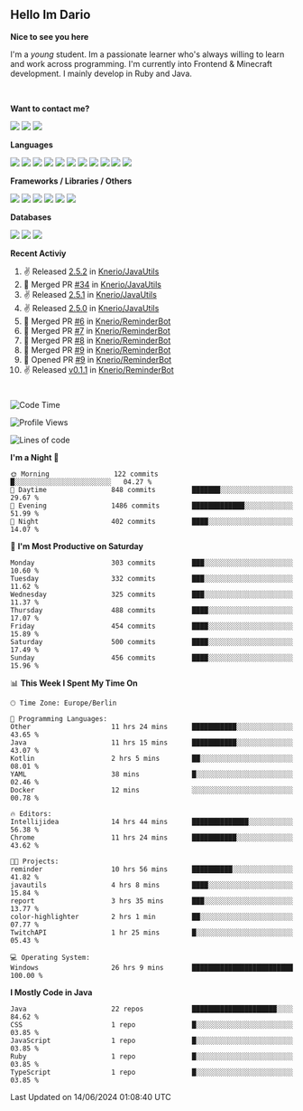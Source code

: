<h2>Hello Im Dario</h2>

**Nice to see you here**

I'm a *young* student. Im a passionate learner who's always willing to learn and work across
programming. I'm currently into Frontend & Minecraft development. I mainly develop in Ruby and Java.

<br/>

**Want to contact me?**

<a href="https://github.com/knerio"><img src="https://img.shields.io/badge/-Github-blue?style=for-the-badge&logo=github&logoColor=white"/></a> <a href="https://discord.com/users/639416958923702292"><img src="https://img.shields.io/badge/-knerio-blue?style=for-the-badge&logo=discord&logoColor=white"/></a> <a href="https://twitch.tv/dopalos_"><img src="https://img.shields.io/badge/-twitch-blue?style=for-the-badge&logo=twitch&logoColor=white"/></a>

**Languages**

<img src="https://img.shields.io/badge/-HTML-blue?style=for-the-badge&logo=html5&logoColor=white"/> <img src="https://img.shields.io/badge/-CSS-blue?style=for-the-badge&logo=CSS3&logoColor=white"/> <img src="https://img.shields.io/badge/-Javascript-blue?style=for-the-badge&logo=javascript&logoColor=white"/> <img src="https://img.shields.io/badge/-Typescript-blue?style=for-the-badge&logo=TypeScript&logoColor=white"/> <img src="https://img.shields.io/badge/-Java-blue?style=for-the-badge&logo=java&logoColor=white"/> <img src="https://img.shields.io/badge/-Kotlin-blue?style=for-the-badge&logo=kotlin&logoColor=white"/> <img src="https://img.shields.io/badge/-SQL-blue?style=for-the-badge&logo=MYSQL&logoColor=white"/> <img src="https://img.shields.io/badge/-Markdown-blue?style=for-the-badge&logo=Markdown&logoColor=white"/> <img src="https://img.shields.io/badge/-JSON-blue?style=for-the-badge&logo=JSON&logoColor=white"/> <img src="https://img.shields.io/badge/-Git-blue?style=for-the-badge&logo=Git&logoColor=white"/> <img src="https://img.shields.io/badge/-Ruby-blue?style=for-the-badge&logo=Ruby&logoColor=white"/>
<br/>

 **Frameworks / Libraries / Others**

<img src="https://img.shields.io/badge/-Bootstrap-blue?style=for-the-badge&logo=Bootstrap&logoColor=white"/> <img src="https://img.shields.io/badge/-Node.JS-blue?style=for-the-badge&logo=node.js&logoColor=white"/> <img src="https://img.shields.io/badge/-React-blue?style=for-the-badge&logo=React&logoColor=white"/> <img src="https://img.shields.io/badge/-Express-blue?style=for-the-badge&logo=Express&logoColor=white"/> <img src="https://img.shields.io/badge/-Next.Js-blue?style=for-the-badge&logo=Next.Js&logoColor=white"/> <img src="https://img.shields.io/badge/-Ruby_On_Rails-blue?style=for-the-badge&logo=ruby-on-rails&logoColor=white"/>

**Databases**

<img src="https://img.shields.io/badge/-MongoDB-blue?style=for-the-badge&logo=mongodb&logoColor=white"/> <img src="https://img.shields.io/badge/-MariaDB-blue?style=for-the-badge&logo=MariaDB&logoColor=white"/>
<img src="https://img.shields.io/badge/-PostgreSQL-blue?style=for-the-badge&logo=PostgreSQl&logoColor=white"/>

**Recent Activiy**

<!--RECENT_ACTIVITY:start-->
1. ✌️ Released [2.5.2](https://github.com/Knerio/JavaUtils/releases/tag/2.5.2) in [Knerio/JavaUtils](https://github.com/Knerio/JavaUtils)<br>
2. 🎉 Merged PR [#34](https://github.com/Knerio/JavaUtils/pull/34) in [Knerio/JavaUtils](https://github.com/Knerio/JavaUtils)<br>
3. ✌️ Released [2.5.1](https://github.com/Knerio/JavaUtils/releases/tag/2.5.1) in [Knerio/JavaUtils](https://github.com/Knerio/JavaUtils)<br>
4. ✌️ Released [2.5.0](https://github.com/Knerio/JavaUtils/releases/tag/2.5.0) in [Knerio/JavaUtils](https://github.com/Knerio/JavaUtils)<br>
5. 🎉 Merged PR [#6](https://github.com/Knerio/ReminderBot/pull/6) in [Knerio/ReminderBot](https://github.com/Knerio/ReminderBot)<br>
6. 🎉 Merged PR [#7](https://github.com/Knerio/ReminderBot/pull/7) in [Knerio/ReminderBot](https://github.com/Knerio/ReminderBot)<br>
7. 🎉 Merged PR [#8](https://github.com/Knerio/ReminderBot/pull/8) in [Knerio/ReminderBot](https://github.com/Knerio/ReminderBot)<br>
8. 🎉 Merged PR [#9](https://github.com/Knerio/ReminderBot/pull/9) in [Knerio/ReminderBot](https://github.com/Knerio/ReminderBot)<br>
9. 💪 Opened PR [#9](https://github.com/Knerio/ReminderBot/pull/9) in [Knerio/ReminderBot](https://github.com/Knerio/ReminderBot)<br>
10. ✌️ Released [v0.1.1](https://github.com/Knerio/ReminderBot/releases/tag/v0.1.1) in [Knerio/ReminderBot](https://github.com/Knerio/ReminderBot)<br>
<!--RECENT_ACTIVITY:end-->
 
#

<!--START_SECTION:waka-->
![Code Time](http://img.shields.io/badge/Code%20Time-383%20hrs%2019%20mins-blue)

![Profile Views](http://img.shields.io/badge/Profile%20Views-869-blue)

![Lines of code](https://img.shields.io/badge/From%20Hello%20World%20I%27ve%20Written-135.3%20thousand%20lines%20of%20code-blue)

**I'm a Night 🦉** 

```text
🌞 Morning                122 commits         █░░░░░░░░░░░░░░░░░░░░░░░░   04.27 % 
🌆 Daytime                848 commits         ███████░░░░░░░░░░░░░░░░░░   29.67 % 
🌃 Evening                1486 commits        █████████████░░░░░░░░░░░░   51.99 % 
🌙 Night                  402 commits         ████░░░░░░░░░░░░░░░░░░░░░   14.07 % 
```
📅 **I'm Most Productive on Saturday** 

```text
Monday                   303 commits         ███░░░░░░░░░░░░░░░░░░░░░░   10.60 % 
Tuesday                  332 commits         ███░░░░░░░░░░░░░░░░░░░░░░   11.62 % 
Wednesday                325 commits         ███░░░░░░░░░░░░░░░░░░░░░░   11.37 % 
Thursday                 488 commits         ████░░░░░░░░░░░░░░░░░░░░░   17.07 % 
Friday                   454 commits         ████░░░░░░░░░░░░░░░░░░░░░   15.89 % 
Saturday                 500 commits         ████░░░░░░░░░░░░░░░░░░░░░   17.49 % 
Sunday                   456 commits         ████░░░░░░░░░░░░░░░░░░░░░   15.96 % 
```


📊 **This Week I Spent My Time On** 

```text
🕑︎ Time Zone: Europe/Berlin

💬 Programming Languages: 
Other                    11 hrs 24 mins      ███████████░░░░░░░░░░░░░░   43.65 % 
Java                     11 hrs 15 mins      ███████████░░░░░░░░░░░░░░   43.07 % 
Kotlin                   2 hrs 5 mins        ██░░░░░░░░░░░░░░░░░░░░░░░   08.01 % 
YAML                     38 mins             █░░░░░░░░░░░░░░░░░░░░░░░░   02.46 % 
Docker                   12 mins             ░░░░░░░░░░░░░░░░░░░░░░░░░   00.78 % 

🔥 Editors: 
Intellijidea             14 hrs 44 mins      ██████████████░░░░░░░░░░░   56.38 % 
Chrome                   11 hrs 24 mins      ███████████░░░░░░░░░░░░░░   43.62 % 

🐱‍💻 Projects: 
reminder                 10 hrs 56 mins      ██████████░░░░░░░░░░░░░░░   41.82 % 
javautils                4 hrs 8 mins        ████░░░░░░░░░░░░░░░░░░░░░   15.84 % 
report                   3 hrs 35 mins       ███░░░░░░░░░░░░░░░░░░░░░░   13.77 % 
color-highlighter        2 hrs 1 min         ██░░░░░░░░░░░░░░░░░░░░░░░   07.77 % 
TwitchAPI                1 hr 25 mins        █░░░░░░░░░░░░░░░░░░░░░░░░   05.43 % 

💻 Operating System: 
Windows                  26 hrs 9 mins       █████████████████████████   100.00 % 
```

**I Mostly Code in Java** 

```text
Java                     22 repos            █████████████████████░░░░   84.62 % 
CSS                      1 repo              █░░░░░░░░░░░░░░░░░░░░░░░░   03.85 % 
JavaScript               1 repo              █░░░░░░░░░░░░░░░░░░░░░░░░   03.85 % 
Ruby                     1 repo              █░░░░░░░░░░░░░░░░░░░░░░░░   03.85 % 
TypeScript               1 repo              █░░░░░░░░░░░░░░░░░░░░░░░░   03.85 % 
```




 Last Updated on 14/06/2024 01:08:40 UTC
<!--END_SECTION:waka-->

